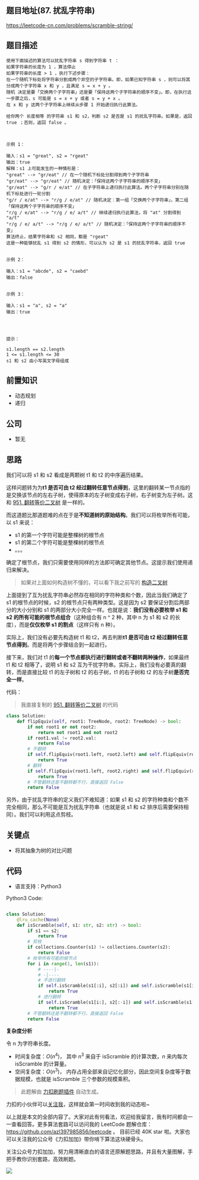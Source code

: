 ## 题目地址(87. 扰乱字符串)

https://leetcode-cn.com/problems/scramble-string/

## 题目描述

```
使用下面描述的算法可以扰乱字符串 s 得到字符串 t ：
如果字符串的长度为 1 ，算法停止
如果字符串的长度 > 1 ，执行下述步骤：
在一个随机下标处将字符串分割成两个非空的子字符串。即，如果已知字符串 s ，则可以将其分成两个子字符串 x 和 y ，且满足 s = x + y 。
随机 决定是要「交换两个子字符串」还是要「保持这两个子字符串的顺序不变」。即，在执行这一步骤之后，s 可能是 s = x + y 或者 s = y + x 。
在 x 和 y 这两个子字符串上继续从步骤 1 开始递归执行此算法。

给你两个 长度相等 的字符串 s1 和 s2，判断 s2 是否是 s1 的扰乱字符串。如果是，返回 true ；否则，返回 false 。

 

示例 1：

输入：s1 = "great", s2 = "rgeat"
输出：true
解释：s1 上可能发生的一种情形是：
"great" --> "gr/eat" // 在一个随机下标处分割得到两个子字符串
"gr/eat" --> "gr/eat" // 随机决定：「保持这两个子字符串的顺序不变」
"gr/eat" --> "g/r / e/at" // 在子字符串上递归执行此算法。两个子字符串分别在随机下标处进行一轮分割
"g/r / e/at" --> "r/g / e/at" // 随机决定：第一组「交换两个子字符串」，第二组「保持这两个子字符串的顺序不变」
"r/g / e/at" --> "r/g / e/ a/t" // 继续递归执行此算法，将 "at" 分割得到 "a/t"
"r/g / e/ a/t" --> "r/g / e/ a/t" // 随机决定：「保持这两个子字符串的顺序不变」
算法终止，结果字符串和 s2 相同，都是 "rgeat"
这是一种能够扰乱 s1 得到 s2 的情形，可以认为 s2 是 s1 的扰乱字符串，返回 true


示例 2：

输入：s1 = "abcde", s2 = "caebd"
输出：false


示例 3：

输入：s1 = "a", s2 = "a"
输出：true


 

提示：

s1.length == s2.length
1 <= s1.length <= 30
s1 和 s2 由小写英文字母组成
```

## 前置知识

- 动态规划
- 递归

## 公司

- 暂无

## 思路

我们可以将 s1 和 s2 看成是两颗树 t1 和 t2 的中序遍历结果。

这样问题转为为**t1 是否可由 t2 经过翻转任意节点得到**，这里的翻转某一节点指的是交换该节点的左右子树，使得原本的左子树变成右子树，右子树变为左子树。这和 [951. 翻转等价二叉树](https://leetcode-cn.com/problems/flip-equivalent-binary-trees/) 是一样的。

而这道题比那道题难的点在于是**不知道树的原始结构**。我们可以将枚举所有可能，以 s1 来说：

- s1 的第一个字符可能是整棵树的根节点
- s1 的第二个字符可能是整棵树的根节点
- 。。。

确定了根节点，我们只需要使用同样的方法即可确定其他节点。这提示我们使用递归来解决。

> 如果对上面如何构造树不懂的，可以看下我之前写的 [构造二叉树](https://lucifer.ren/blog/2020/02/08/%E6%9E%84%E9%80%A0%E4%BA%8C%E5%8F%89%E6%A0%91%E4%B8%93%E9%A2%98/)

上面提到了互为扰乱字符串必然存在相同的字符种类和个数，因此当我们确定了 s1 的根节点的时候，s2 的根节点只有两种类型。这是因为 s2 要保证分割后两部分的大小分别和 s1 的两部分大小完全一样。也就是说：**我们没有必要枚举 s1 和 s2 的所有可能的根节点组合**（这种组合有 n ^ 2 种，其中 n 为 s1 和 s2 的长度），而是**仅仅枚举 s1 的割点**（这样只有 n 种）。

实际上，我们没有必要先构造树 t1 和 t2，再去判断**t1 是否可由 t2 经过翻转任意节点得到**。而是将两个步骤结合到一起进行。

接下来，我们对 t1 的**每一个节点都执行进行翻转或者不翻转两种操作**，如果最终 t1 和 t2 相等了，说明 s1 和 s2 互为干扰字符串。实际上，我们没有必要真的翻转，而是直接比较 t1 的左子树和 t2 的右子树，t1 的右子树和 t2 的左子树**是否完全一样**。

代码：

> 我直接复制的 [951. 翻转等价二叉树](https://leetcode-cn.com/problems/flip-equivalent-binary-trees/) 的代码

```py
class Solution:
    def flipEquiv(self, root1: TreeNode, root2: TreeNode) -> bool:
        if not root1 or not root2:
            return not root1 and not root2
        if root1.val != root2.val:
            return False
        # 不翻转
        if self.flipEquiv(root1.left, root2.left) and self.flipEquiv(root1.right, root2.right):
            return True
        # 翻转
        if self.flipEquiv(root1.left, root2.right) and self.flipEquiv(root1.right, root2.left):
            return True
        # 不管翻转还是不翻转都不行，直接返回 False
        return False
```

另外，由于扰乱字符串的定义我们不难知道：如果 s1 和 s2 的字符种类和个数不完全相同，那么不可能是互为扰乱字符串（也就是说 s1 和 s2 排序后需要保持相同）。我们可以利用这点剪枝。

## 关键点

- 将其抽象为树的对比问题

## 代码

- 语言支持：Python3

Python3 Code:

```python

class Solution:
    @lru_cache(None)
    def isScramble(self, s1: str, s2: str) -> bool:
        if s1 == s2:
            return True
        # 剪枝
        if collections.Counter(s1) != collections.Counter(s2):
            return False
        # 枚举所有可能的根节点
        for i in range(1, len(s1)):
            # ----|-
            # -|----
            # 不进行翻转
            if self.isScramble(s1[:i], s2[:i]) and self.isScramble(s1[i:], s2[i:]):
                return True
            # 进行翻转
            if self.isScramble(s1[i:], s2[:-i]) and self.isScramble(s1[:i], s2[-i:]):
                return True
        # 不管翻转还是不翻转都不行，直接返回 False
        return False


```

**复杂度分析**

令 n 为字符串长度。

- 时间复杂度：$O(n^4)$， 其中 $n^3$ 来自于 isScramble 的计算次数，$n$ 来内每次 isScramble 的计算量。
- 空间复杂度：$O(n^3)$， 内存占用全部来自记忆化部分，因此空间复杂度等于数据规模，也就是 isScramble 三个参数的规模乘积。

> 此题解由 [力扣刷题插件](https://leetcode-pp.github.io/leetcode-cheat/?tab=solution-template) 自动生成。

力扣的小伙伴可以[关注我](https://leetcode-cn.com/u/fe-lucifer/)，这样就会第一时间收到我的动态啦~

以上就是本文的全部内容了。大家对此有何看法，欢迎给我留言，我有时间都会一一查看回答。更多算法套路可以访问我的 LeetCode 题解仓库：https://github.com/azl397985856/leetcode 。 目前已经 40K star 啦。大家也可以关注我的公众号《力扣加加》带你啃下算法这块硬骨头。

关注公众号力扣加加，努力用清晰直白的语言还原解题思路，并且有大量图解，手把手教你识别套路，高效刷题。

![](https://tva1.sinaimg.cn/large/007S8ZIlly1gfcuzagjalj30p00dwabs.jpg)
